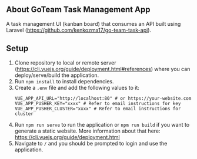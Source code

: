 ## About GoTeam Task Management App

A task management UI (kanban board) that consumes an API built using Laravel (https://github.com/kenkozma17/go-team-task-api).

## Setup

1. Clone repository to local or remote server (https://cli.vuejs.org/guide/deployment.html#references) where you can deploy/serve/build the application.
2. Run `npm install` to install dependencies.
3. Create a `.env` file and add the following values to it:
   ```
   VUE_APP_API_URL="http://localhost:80" # or https://your-website.com
   VUE_APP_PUSHER_KEY="xxxx" # Refer to email instructions for key
   VUE_APP_PUSHER_CLUSTER="xxxx" # Refer to email instructions for cluster
   ```
4. Run `npm run serve` to run the application or `npm run build` if you want to generate a static website. More information about that here: https://cli.vuejs.org/guide/deployment.html
5. Navigate to `/` and you should be prompted to login and use the application.
